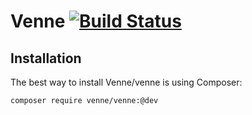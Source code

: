 # Venne [![Build Status](https://secure.travis-ci.org/Venne/venne.png)](http://travis-ci.org/Venne/venne)

## Installation

The best way to install Venne/venne is using Composer:

```sh
composer require venne/venne:@dev
```
